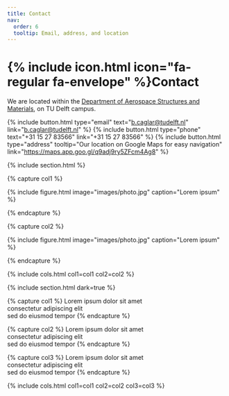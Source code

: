 ```yaml
---
title: Contact
nav:
  order: 6
  tooltip: Email, address, and location
---
```


# {% include icon.html icon="fa-regular fa-envelope" %}Contact

We are located within the [Department of Aerospace Structures and Materials](https://www.tudelft.nl/lr/organisatie/afdelingen/aerospace-structures-and-materials), on TU Delft campus.

{%
  include button.html
  type="email"
  text="b.caglar@tudelft.nl"
  link="b.caglar@tudelft.nl"
%}
{%
  include button.html
  type="phone"
  text="+31 15 27 83566"
  link="+31 15 27 83566"
%}
{%
  include button.html
  type="address"
  tooltip="Our location on Google Maps for easy navigation"
  link="https://maps.app.goo.gl/q9adj9ry5ZFcm4Ag8"
%}

{% include section.html %}

{% capture col1 %}

{%
  include figure.html
  image="images/photo.jpg"
  caption="Lorem ipsum"
%}

{% endcapture %}

{% capture col2 %}

{%
  include figure.html
  image="images/photo.jpg"
  caption="Lorem ipsum"
%}

{% endcapture %}

{% include cols.html col1=col1 col2=col2 %}

{% include section.html dark=true %}

{% capture col1 %}
Lorem ipsum dolor sit amet  
consectetur adipiscing elit  
sed do eiusmod tempor
{% endcapture %}

{% capture col2 %}
Lorem ipsum dolor sit amet  
consectetur adipiscing elit  
sed do eiusmod tempor
{% endcapture %}

{% capture col3 %}
Lorem ipsum dolor sit amet  
consectetur adipiscing elit  
sed do eiusmod tempor
{% endcapture %}

{% include cols.html col1=col1 col2=col2 col3=col3 %}
